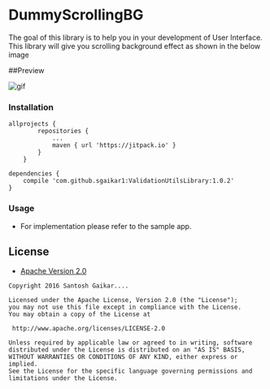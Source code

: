 # DummyScrollingBG


The goal of this library is to help you in your development of User Interface.
This library will give you scrolling background effect as shown in the below image

##Preview

![gif](https://github.com/sgaikar1/ValidationUtilsLibrary/blob/master/screen/ezgif.com-resize%20(1).gif)



### Installation

```
allprojects {
		repositories {
			...
			maven { url 'https://jitpack.io' }
		}
	}

dependencies {
    compile 'com.github.sgaikar1:ValidationUtilsLibrary:1.0.2'
}
```

### Usage

* For implementation please refer to the sample app.
 
 
 ## License

* [Apache Version 2.0](http://www.apache.org/licenses/LICENSE-2.0.html)

```
Copyright 2016 Santosh Gaikar....

Licensed under the Apache License, Version 2.0 (the "License");
you may not use this file except in compliance with the License.
You may obtain a copy of the License at

 http://www.apache.org/licenses/LICENSE-2.0

Unless required by applicable law or agreed to in writing, software
distributed under the License is distributed on an "AS IS" BASIS,
WITHOUT WARRANTIES OR CONDITIONS OF ANY KIND, either express or implied.
See the License for the specific language governing permissions and
limitations under the License.
